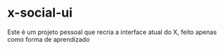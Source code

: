 # x-social-ui
Este é um projeto pessoal que recria a interface atual do X, feito apenas como forma de aprendizado 
